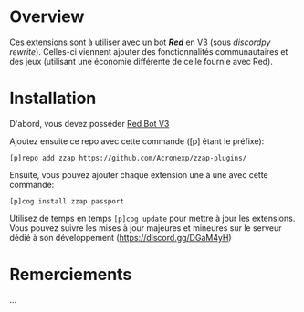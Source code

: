 # Overview
Ces extensions sont à utiliser avec un bot ***Red*** en V3 (sous *discordpy rewrite*). Celles-ci viennent ajouter des fonctionnalités communautaires et des jeux (utilisant une économie différente de celle fournie avec Red). 

# Installation
D'abord, vous devez posséder [Red Bot V3](https://github.com/Cog-Creators/Red-DiscordBot/tree/V3/develop)

Ajoutez ensuite ce repo avec cette commande ([p] étant le préfixe): 

`[p]repo add zzap https://github.com/Acronexp/zzap-plugins/`   

Ensuite, vous pouvez ajouter chaque extension une à une avec cette commande:

`[p]cog install zzap passport`

Utilisez de temps en temps `[p]cog update` pour mettre à jour les extensions. Vous pouvez suivre les mises à jour majeures et mineures sur le serveur dédié à son développement (https://discord.gg/DGaM4yH)

# Remerciements
...
